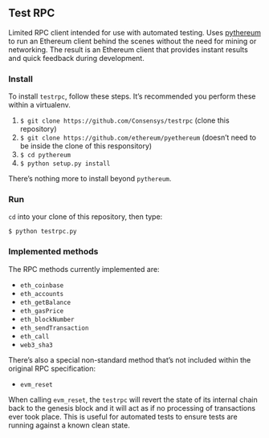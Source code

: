 ## Test RPC

Limited RPC client intended for use with automated testing. Uses [pythereum](https://github.com/ethereum/pyethereum) to run an Ethereum client behind the scenes without the need for mining or networking. The result is an Ethereum client that provides instant results and quick feedback during development.

### Install

To install `testrpc`, follow these steps. It’s recommended you perform these within a virtualenv.

1. `$ git clone https://github.com/Consensys/testrpc` (clone this repository)
2. `$ git clone https://github.com/ethereum/pyethereum` (doesn’t need to be inside the clone of this responsitory)
3. `$ cd pythereum`
4. `$ python setup.py install`

There’s nothing more to install beyond `pythereum`.

### Run

`cd` into your clone of this repository, then type:

```
$ python testrpc.py
```

### Implemented methods

The RPC methods currently implemented are:

* `eth_coinbase`
* `eth_accounts`
* `eth_getBalance`
* `eth_gasPrice`
* `eth_blockNumber`
* `eth_sendTransaction`
* `eth_call`
* `web3_sha3`

There’s also a special non-standard method that’s not included within the original RPC specification:

* `evm_reset`

When calling `evm_reset`, the `testrpc` will revert the state of its internal chain back to the genesis block and it will act as if no processing of transactions ever took place. This is useful for automated tests to ensure tests are running against a known clean state.